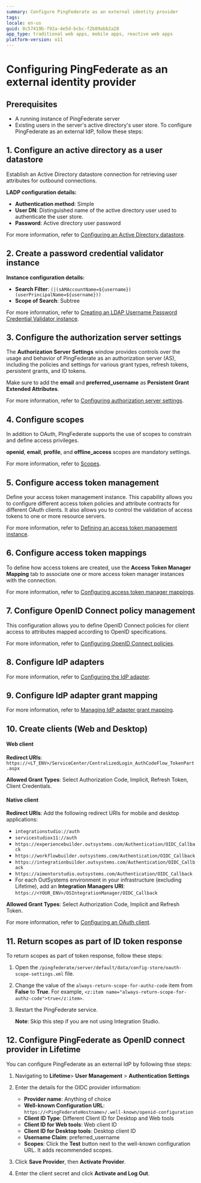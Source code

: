 ```yaml
---
summary: Configure PingFederate as an external identity provider
tags:
locale: en-us
guid: 8c57419b-f92a-4e5d-bcbc-f2b89abb2a28
app_type: traditional web apps, mobile apps, reactive web apps
platform-version: o11
---
```


# Configuring PingFederate as an external identity provider

## Prerequisites

* A running instance of PingFederate server
* Existing users in the server's active directory's user store.
To configure PingFederate as an external IdP, follow these steps:

## 1. Configure an active directory as a user datastore

Establish an Active Directory datastore connection for retrieving user attributes for outbound connections.

**LADP configuration details:**

* **Authentication method**: Simple
* **User DN**: Distinguished name of the active directory user used to authenticate the user store.
* **Password**: Active directory user password

For more information, refer to  [Configuring an Active Directory datastore](https://docs.pingidentity.com/r/en-us/solution-guides/htg_config_ad_datastore_pingfed).

## 2. Create a password credential validator instance


**Instance configuration details:**

* **Search Filter**: ``(|(sAMAccountName=${username})(userPrincipalName=${username}))``
* **Scope of Search**: Subtree

For more information, refer to [Creating an LDAP Username Password Credential Validator instance](https://docs.pingidentity.com/r/en-us/pingfederate-112/pf_creat_ldap_username_pass_credent_validat_instanc).

## 3. Configure the authorization server settings

The **Authorization Server Settings** window provides controls over the usage and behavior of PingFederate as an authorization server (AS), including the policies and settings for various grant types, refresh tokens, persistent grants, and ID tokens.

Make sure to add the **email** and **preferred_username** as **Persistent Grant Extended Attributes**.

For more information, refer to [Configuring authorization server settings](https://docs.pingidentity.com/r/en-us/pingfederate-112/help_authorizationserversettingstasklet_oauthauthorizationserversettingsstate).

## 4. Configure scopes

In addition to OAuth, PIngFederate supports the use of scopes to constrain and define access privileges.

**openid**, **email**, **profile**, and **offline_access** scopes are mandatory settings.

For more information, refer to [Scopes](https://docs.pingidentity.com/r/en-us/pingfederate-111/pf_scopes).

## 5. Configure access token management

Define your access token management instance. This capability allows you to configure different access token policies and attribute contracts for different OAuth clients. It also allows you to control the validation of access tokens to one or more resource servers.

For more information, refer to [Defining an access token management instance](https://docs.pingidentity.com/r/en-us/pingfederate-101/help_beareraccesstokenmgmtplugintasklet_selectadaptertypestate).

## 6. Configure access token mappings

To define how access tokens are created, use the **Access Token Manager Mapping** tab to associate one or more access token manager instances with the connection.

For more information, refer to [Configuring access token manager mappings](https://docs.pingidentity.com/r/en-us/pingfederate-112/help_oauthsamlgrantattributemappingtasklet_oauthsaml2targetmappingliststate). 

## 7. Configure OpenID Connect policy management

This configuration allows you to define OpenID Connect policies for client access to attributes mapped according to OpenID specifications.

For more information, refer to [Configuring OpenID Connect policies](https://docs.pingidentity.com/r/en-us/pingfederate-101/help_policiesmanagementtasklet_policiesmanagementstate). 

## 8. Configure IdP adapters

For more information, refer to [Configuring the IdP adapter](https://docs.pingidentity.com/r/en-us/solution-guides/gdn1597773067220).

## 9. Configure IdP adapter grant mapping

For more information, refer to [Managing IdP adapter grant mapping](https://docs.pingidentity.com/r/en-us/pingfederate-100/help_oauthsource2targetmappingtasklet_oauthidpadapter2targetmappingsstate).

## 10. Create clients (Web and Desktop) 

#### **Web client**

**Redirect URIs**: 
``https://<LT_ENV>/ServiceCenter/CentralizedLogin_AuthCodeFlow_TokenPart.aspx``

**Allowed Grant Types**: Select Authorization Code, Implicit, Refresh Token, Client Credentials.

#### Native client

**Redirect URIs**: Add the following redirect URIs for mobile and desktop applications:
* ``integrationstudio://auth``
* ``servicestudiox11://auth``
* ``https://experiencebuilder.outsystems.com/Authentication/OIDC_Callback``
* ``https://workflowbuilder.outsystems.com/Authentication/OIDC_Callback``
* ``https://integrationbuilder.outsystems.com/Authentication/OIDC_Callback``
* ``https://aimentorstudio.outsystems.com/Authentication/OIDC_Callback``
* For each OutSystems environment in your infrastructure (excluding Lifetime), add an **Integration Managers URI**: ``https://<YOUR_ENV>/OSIntegrationManager/OIDC_Callback``

**Allowed Grant Types**: Select Authorization Code, Implicit and Refresh Token.

For more information, refer to [Configuring an OAuth client](https://docs.pingidentity.com/r/en-us/solution-guides/mzt1663945300370).

## 11. Return scopes as part of ID token response

To return scopes as part of token response, follow these steps:

1. Open the ``/pingfederate/server/default/data/config-store/oauth-scope-settings.xml`` file.
1. Change the value of the ``always-return-scope-for-authz-code`` item from **False** to **True**. For example, ``<z:item name="always-return-scope-for-authz-code">true</z:item>``.
1. Restart the PingFederate service.
    
    **Note**: Skip this step if you are not using Integration Studio.

## 12. Configure PingFederate as OpenID connect provider in Lifetime

You can configure PingFederate as an external IdP by following thse steps:

1. Navigating to **Lifetime**> **User Management** > **Authentication Settings** 
1. Enter the details for the OIDC provider information:

    * **Provider name**: Anything of choice
    * **Well-known Configuration URL**: ``https://<PingFederateHostname>/.well-known/openid-configuration``
    * **Client ID Type**: Different Client ID for Desktop and Web tools
    * **Client ID for Web tools**: Web client ID
    * **Client ID for Desktop tools**: Desktop client ID
    * **Username Claim**: preferred_username
    * **Scopes**: Click the **Test** button next to the well-known configuration URL. It adds recommended scopes.
1. Click **Save Provider**, then **Activate Provider**. 
1. Enter the client secret and click **Activate and Log Out**.
